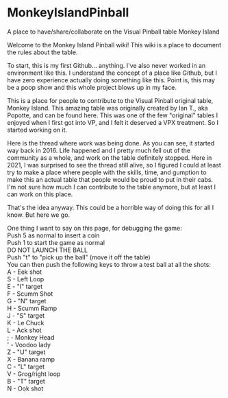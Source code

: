 # MonkeyIslandPinball
A place to have/share/collaborate on the Visual Pinball table Monkey Island

Welcome to the Monkey Island Pinball wiki! This wiki is a place to document the rules about the table.

To start, this is my first Github... anything. I've also never worked in an environment like this. I understand the concept of a place like Github, but I have zero experience actually doing something like this. Point is, this may be a poop show and this whole project blows up in my face.

This is a place for people to contribute to the Visual Pinball original table, Monkey Island. This amazing table was originally created by Ian T., aka Popotte, and can be found here. This was one of the few "original" tables I enjoyed when I first got into VP, and I felt it deserved a VPX treatment. So I started working on it.

Here is the thread where work was being done. As you can see, it started way back in 2016. Life happened and I pretty much fell out of the community as a whole, and work on the table definitely stopped. Here in 2021, I was surprised to see the thread still alive, so I figured I could at least try to make a place where people with the skills, time, and gumption to make this an actual table that people would be proud to put in their cabs. I'm not sure how much I can contribute to the table anymore, but at least I can work on this place.

That's the idea anyway. This could be a horrible way of doing this for all I know. But here we go.

One thing I want to say on this page, for debugging the game:\
Push 5 as normal to insert a coin\
Push 1 to start the game as normal\
DO NOT LAUNCH THE BALL\
Push "t" to "pick up the ball" (move it off the table)\
You can then push the following keys to throw a test ball at all the shots:\
A -	Eek shot\
S -	Left Loop\
E -	"I" target\
F -	Scumm Shot\
G -	"N" target\
H -	Scumm Ramp\
J -	"S" target\
K -	Le Chuck\
L -	Ack shot\
; -	Monkey Head\
' -	Voodoo lady\
Z -	"U" target\
X -	Banana ramp\
C -	"L" target\
V -	Grog/right loop\
B -	"T" target\
N -	Ook shot
